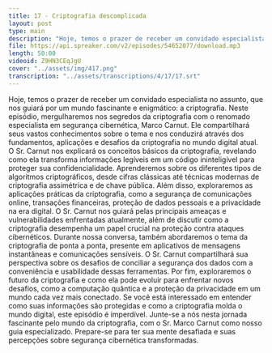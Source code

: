 ```yaml
---
title: 17 - Criptografia descomplicada
layout: post
type: main
description: "Hoje, temos o prazer de receber um convidado especialista no assunto, que nos guiará por um mundo fascinante e enigmático: a criptografia. Neste episódio, mergulharemos nos segredos da criptografia com o renomado especialista em segurança cibernética, Marco Carnut. Ele compartilhará seus vastos conhecimentos sobre o tema e nos conduzirá através dos fundamentos, aplicações e desafios da criptografia no mundo digital atual. O Sr. Carnut nos explicará os conceitos básicos da criptografia, revelando como ela transforma informações legíveis em um código ininteligível para proteger sua confidencialidade. Aprenderemos sobre os diferentes tipos de algoritmos criptográficos, desde cifras clássicas até técnicas modernas de criptografia assimétrica e de chave pública. Além disso, exploraremos as aplicações práticas da criptografia, como a segurança de comunicações online, transações financeiras, proteção de dados pessoais e a privacidade na era digital. O Sr. Carnut nos guiará pelas principais ameaças e vulnerabilidades enfrentadas atualmente, além de discutir como a criptografia desempenha um papel crucial na proteção contra ataques cibernéticos. Durante nossa conversa, também abordaremos o tema da criptografia de ponta a ponta, presente em aplicativos de mensagens instantâneas e comunicações sensíveis. O Sr. Carnut compartilhará sua perspectiva sobre os desafios de conciliar a segurança dos dados com a conveniência e usabilidade dessas ferramentas. Por fim, exploraremos o futuro da criptografia e como ela pode evoluir para enfrentar novos desafios, como a computação quântica e a proteção da privacidade em um mundo cada vez mais conectado. Se você está interessado em entender como suas informações são protegidas e como a criptografia molda o mundo digital, este episódio é imperdível. Junte-se a nós nesta jornada fascinante pelo mundo da criptografia, com o Sr. Marco Carnut como nosso guia especializado. Prepare-se para ter sua mente desafiada e suas percepções sobre segurança cibernética transformadas."
file: https://api.spreaker.com/v2/episodes/54652077/download.mp3
length: 50:00
videoid: Z9HN3CEqJgU
cover: "../assets/img/417.png"
transcription: "../assets/transcriptions/4/17/17.srt"
---
```


Hoje, temos o prazer de receber um convidado especialista no assunto, que nos guiará por um mundo fascinante e enigmático: a criptografia. Neste episódio, mergulharemos nos segredos da criptografia com o renomado especialista em segurança cibernética, Marco Carnut. Ele compartilhará seus vastos conhecimentos sobre o tema e nos conduzirá através dos fundamentos, aplicações e desafios da criptografia no mundo digital atual. O Sr. Carnut nos explicará os conceitos básicos da criptografia, revelando como ela transforma informações legíveis em um código ininteligível para proteger sua confidencialidade. Aprenderemos sobre os diferentes tipos de algoritmos criptográficos, desde cifras clássicas até técnicas modernas de criptografia assimétrica e de chave pública. Além disso, exploraremos as aplicações práticas da criptografia, como a segurança de comunicações online, transações financeiras, proteção de dados pessoais e a privacidade na era digital. O Sr. Carnut nos guiará pelas principais ameaças e vulnerabilidades enfrentadas atualmente, além de discutir como a criptografia desempenha um papel crucial na proteção contra ataques cibernéticos. Durante nossa conversa, também abordaremos o tema da criptografia de ponta a ponta, presente em aplicativos de mensagens instantâneas e comunicações sensíveis. O Sr. Carnut compartilhará sua perspectiva sobre os desafios de conciliar a segurança dos dados com a conveniência e usabilidade dessas ferramentas. Por fim, exploraremos o futuro da criptografia e como ela pode evoluir para enfrentar novos desafios, como a computação quântica e a proteção da privacidade em um mundo cada vez mais conectado. Se você está interessado em entender como suas informações são protegidas e como a criptografia molda o mundo digital, este episódio é imperdível. Junte-se a nós nesta jornada fascinante pelo mundo da criptografia, com o Sr. Marco Carnut como nosso guia especializado. Prepare-se para ter sua mente desafiada e suas percepções sobre segurança cibernética transformadas.